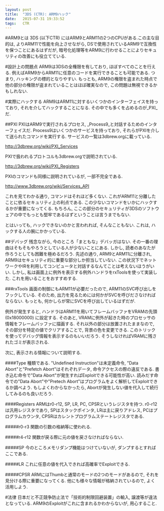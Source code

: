 ```yaml
---
layout: post
title:  "3DS (CTR): ARM9ハック"
date:   2015-07-31 19:33:52
tags:   CTR
---
```

#ARM9とは
3DS (以下CTR) にはARM9とARM11の2つのCPUがある.この主な目的は,
よりARM11で性能を向上させながら, DSで使用されているARM9で互換性を保つことにあるはずだが,
暗号化処理等をARM9に行わせることによりセキュリティの改善にも役立てている.

#設計上の問題点
ARM9は3DSの全権限を有しており, ほぼすべてのことを行える.
例えばARM9からARM11に任意のコードを実行できることも可能である. つまり, ハッキングの標的となりやすい.
もっとも, ARM9の権限を盗まれた時点で他の部分の権限が盗まれていることはほぼ確実なので,
この問題は無視できるかもしれない.

#実際にハックする
ARM9はARM11に対するいくつかのインターフェイスを持っており, それを介してハックすることになる.
その中でも多くを占めるのが_PXI_だ.

##PXI
PXIはARM9で実行されるプロセス, _Process9_と対話するためのインターフェイスだ.
Process9はいくつかのサービスを持っており, それらがPXIを介して送られたコマンドを実行する.
サービスの一覧は3dbrew.orgに載っている.

http://3dbrew.org/wiki/PXI_Services

PXIで扱われるプロトコルも3dbrew.orgで説明されている.

http://3dbrew.org/wiki/PXI_Registers

PXIのコマンドも同様に説明されているが, 一部不完全である.

http://www.3dbrew.org/wiki/Services_API

これを見てわかる通り, コマンドはそれほど多くない. これがARM11と分離したことに依るセキュリティ上の利点である.
この少ないコマンドをいかにハックするかが重要になってくる. もちろん,
ここの部分のセキュリティが3DSのソフトウェアの中でもっとも堅牢であるはずということは言うまでもない.

とはいっても, ハックできないのかと言われれば, そんなこともない. これは, ハックする人の腕にかかっている.

##デバッグ
残念ながら, 今のところ「まともな」デバッガはない.
その一番の理由はそもそもやろうとしている人が少ないことにある. しかし,
読者のあなたが作ろうとしても困難を極めるだろう. 先述の通り, ARM9とARM11に分離され,
ARM9はセキュリティ的に重要な部分しか担当していない.
この状況下でネットワークやIRを利用してコンピュータと対話するなんてことは考えないほうがいい.
しかし, 私は画面上に例外を表示する例外ハンドラをrxToolsを使って実装した.
これを用いることをおすすめする.

###rxTools
画面の制御にもARM11が必要だったので, ARM11のSVC呼び出しをフックしている.
そのため, 出力を見るためには何かがSVCを呼びださなければならない.
もっとも, 何かしらが常にSVCを呼び出しているはずだが.

例外が発生すると, ハンドラはARM11を用いてフレームバッファをVRAMの先頭 (0x18000000) に設定する.
そのあと, VRAMに例外が起きた時のプロセッサの情報をフレームバッファに描画する.
それ以外の部分は放置されたままなので, その部分を特定の値でクリアすることで,
背景の色を変更できる. このトリックを使ってデバッグ情報を表示するのもいいだろう.
そうしなければVRAMに残されたゴミが表示される.

次に, 表示される情報について説明する.

####Type
種類である. "Undefined Instruction"は未定義命令,
"Data Abort"と"Prefetch Abort"はそれぞれデータ, 命令アクセスの際の違反である.
書き込む命令で"Data Abort"が発生すればExploitできる可能性が高い.
読みだす命令での"Data Abort"や"Pretech Abort"はプログラムをよく解析してExploitできるか調べよう.
もしよくわからなかったら, Abortが発生しない値を代入して続行してみるのも良いだろう.

####Registers
ARMはr0-r12, SP, LR, PC, CPSRというレジスタを持つ. r0-r12は汎用レジスタであり,
SPはスタックポインタ, LRは主に戻りアドレス, PCはプログラムカウンタ,
CPSRはカレントプログラムステートレジスタである.

#####r0-r3
関数の引数の格納等に使われる.

#####r4-r12
関数が戻る際に元の値を戻さなければならない.

#####SP
今のところメモリダンプ機能はつけていないが, ダンプするとすればここである.

#####LR
これに任意の値を代入できれば高確率でExploitできる.

#####CPSR
ARMにはThumbと通常のモードの2つのモードがあるので, それを見分ける際に重要になってくる.
他にも様々な情報が格納されているので, よく活用しよう.

#法律
日本だと不正競争防止法で「技術的制限回避装置」の輸入, 譲渡等が違法となっている.
ARM9のExploitがこれに含まれるかわからないが, 用心すること.
